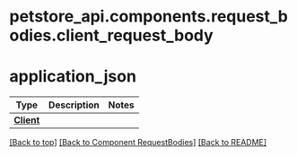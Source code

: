 # petstore_api.components.request_bodies.client_request_body
# application_json
Type | Description  | Notes
------------- | ------------- | -------------
[**Client**](../../components/schema/client.Client.md) |  | 


[[Back to top]](#top) [[Back to Component RequestBodies]](../../../README.md#Component-RequestBodies) [[Back to README]](../../../README.md)
